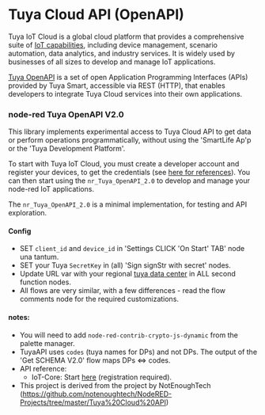# Tuya Cloud API (OpenAPI)

Tuya IoT Cloud is a global cloud platform that provides a comprehensive suite of [IoT capabilities](https://www.tuya.com/), including device management, scenario automation, data analytics, and industry services. It is widely used by businesses of all sizes to develop and manage IoT applications.

[Tuya OpenAPI](https://developer.tuya.com/en/docs/cloud) is a set of open Application Programming Interfaces (APIs) provided by Tuya Smart, accessible via REST (HTTP),  that enables developers to integrate Tuya Cloud services into their own applications. 

### node-red Tuya OpenAPI V2.0

This library implements experimental access to Tuya Cloud API to get data or perform operations programmatically, without using  the 'SmartLife Ap'p or the 'Tuya Development Platform'.

To start with Tuya IoT Cloud, you must create a developer account and register your devices, to get the credentials (see [here for references](https://github.com/msillano/tuyaDAEMON/wiki/50.-Howto:-add-a-new-device-to-tuyaDAEMON#1-preconditions)). You can then start using the `nr_Tuya_OpenAPI_2.0` to develop and manage your node-red IoT applications.

The `nr_Tuya_OpenAPI_2.0` is a minimal implementation, for testing and API exploration.

#### Config

- SET `client_id` and `device_id` in  'Settings CLICK 'On Start' TAB' node una tantum. 
- SET your Tuya `SecretKey` in (all) 'Sign signStr with secret' nodes.
- Update URL var with your regional [tuya data center](https://github.com/tuya/tuya-home-assistant/blob/main/docs/regions_dataCenters.md) in ALL second function nodes.  
- All flows are very similar, with a few differences - read the flow comments node for the required customizations.

#### notes:
 - You will need to add `node-red-contrib-crypto-js-dynamic` from the palette manager.
 - TuyaAPI uses `codes` (tuya names for DPs) and not DPs. The output of the 'Get SCHEMA V2.0' flow maps DPs <=> codes.
 - API reference:
     - IoT-Core: Start [here](https://developer.tuya.com/en/docs/cloud) (registration required). 
 - This project is derived from the project by NotEnoughTech (https://github.com/notenoughtech/NodeRED-Projects/tree/master/Tuya%20Cloud%20API)
